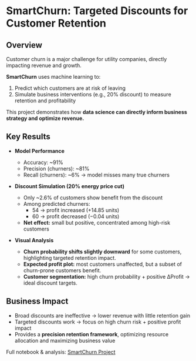 # SmartChurn: Targeted Discounts for Customer Retention  

## Overview  
Customer churn is a major challenge for utility companies, directly impacting revenue and growth.  

**SmartChurn** uses machine learning to:  
1. Predict which customers are at risk of leaving  
2. Simulate business interventions (e.g., 20% discount) to measure retention and profitability  

This project demonstrates how **data science can directly inform business strategy and optimize revenue.**


## Key Results  
- **Model Performance**  
  - Accuracy: ~91%  
  - Precision (churners): ~81%  
  - Recall (churners): ~6% → model misses many true churners  

- **Discount Simulation (20% energy price cut)**  
  - Only ~2.6% of customers show benefit from the discount
  - Among predicted churners:  
    - 54 → profit increased (+14.85 units) 
    - 60 → profit decreased (−0.04 units)  
  - **Net effect:** small but positive, concentrated among high-risk customers
- **Visual Analysis**
  - **Churn probability shifts slightly downward** for some customers, highlighting targeted retention impact.
  - **Expected profit plot:** most customers unaffected, but a subset of churn-prone customers benefit.
  - **Customer segmentation:** high churn probability + positive ΔProfit → ideal discount targets. 

## Business Impact  
- Broad discounts are ineffective → lower revenue with little retention gain 
- Targeted discounts work → focus on high churn risk + positive profit impact  
- Provides a **precision retention framework**, optimizing resource allocation and maximizing business value  


Full notebook & analysis: [SmartChurn Project](projects/customer_churn_prediction.html)  
